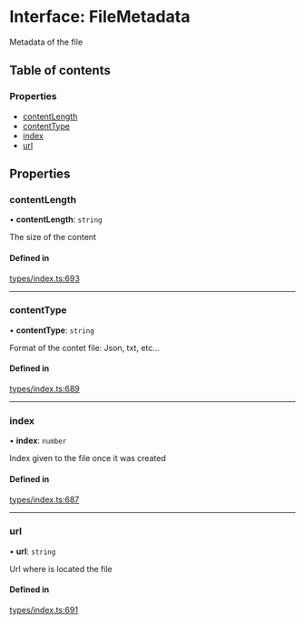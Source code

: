 # Interface: FileMetadata

Metadata of the file

## Table of contents

### Properties

- [contentLength](FileMetadata.md#contentlength)
- [contentType](FileMetadata.md#contenttype)
- [index](FileMetadata.md#index)
- [url](FileMetadata.md#url)

## Properties

### contentLength

• **contentLength**: `string`

The size of the content

#### Defined in

[types/index.ts:693](https://github.com/nevermined-io/components-catalog/blob/19ccca5/lib/src/types/index.ts#L693)

___

### contentType

• **contentType**: `string`

Format of the contet file: Json, txt, etc...

#### Defined in

[types/index.ts:689](https://github.com/nevermined-io/components-catalog/blob/19ccca5/lib/src/types/index.ts#L689)

___

### index

• **index**: `number`

Index given to the file once it was created

#### Defined in

[types/index.ts:687](https://github.com/nevermined-io/components-catalog/blob/19ccca5/lib/src/types/index.ts#L687)

___

### url

• **url**: `string`

Url where is located the file

#### Defined in

[types/index.ts:691](https://github.com/nevermined-io/components-catalog/blob/19ccca5/lib/src/types/index.ts#L691)
